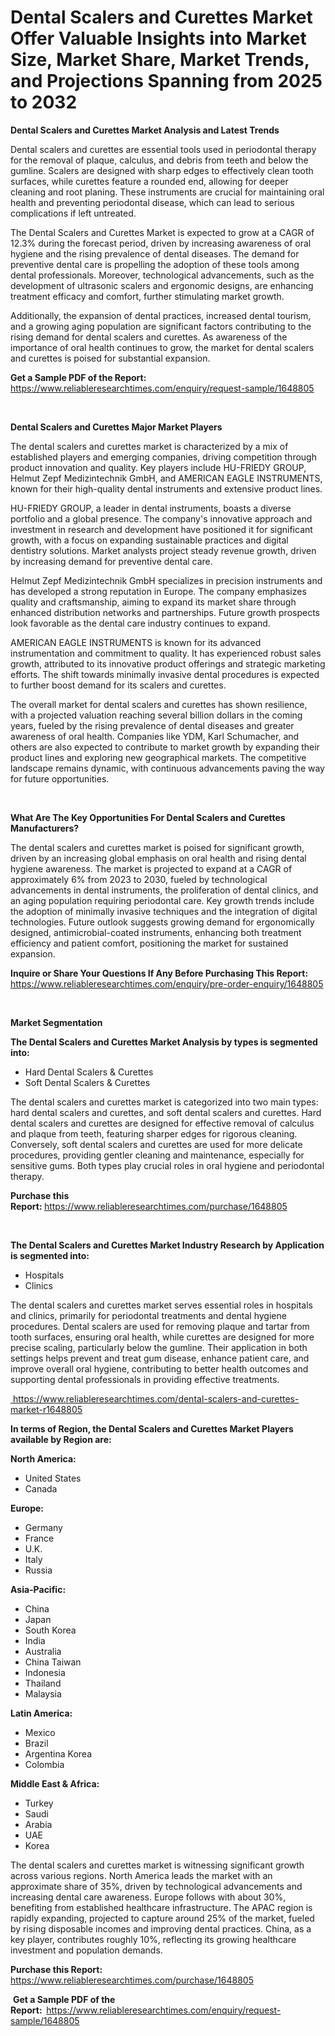<p><h1>Dental Scalers and Curettes Market Offer Valuable Insights into Market Size, Market Share, Market Trends, and Projections Spanning from 2025 to 2032</h1></p><p><strong>Dental Scalers and Curettes Market Analysis and Latest Trends</strong></p>
<p><p>Dental scalers and curettes are essential tools used in periodontal therapy for the removal of plaque, calculus, and debris from teeth and below the gumline. Scalers are designed with sharp edges to effectively clean tooth surfaces, while curettes feature a rounded end, allowing for deeper cleaning and root planing. These instruments are crucial for maintaining oral health and preventing periodontal disease, which can lead to serious complications if left untreated.</p><p>The Dental Scalers and Curettes Market is expected to grow at a CAGR of 12.3% during the forecast period, driven by increasing awareness of oral hygiene and the rising prevalence of dental diseases. The demand for preventive dental care is propelling the adoption of these tools among dental professionals. Moreover, technological advancements, such as the development of ultrasonic scalers and ergonomic designs, are enhancing treatment efficacy and comfort, further stimulating market growth. </p><p>Additionally, the expansion of dental practices, increased dental tourism, and a growing aging population are significant factors contributing to the rising demand for dental scalers and curettes. As awareness of the importance of oral health continues to grow, the market for dental scalers and curettes is poised for substantial expansion.</p></p>
<p><strong>Get a Sample PDF of the Report:&nbsp;</strong> <a href="https://www.reliableresearchtimes.com/enquiry/request-sample/1648805?utm_campaign=3255&utm_medium=2&utm_source=Github&utm_content=ia&utm_term=13042025&utm_id=dental-scalers-and-curettes">https://www.reliableresearchtimes.com/enquiry/request-sample/1648805</a></p>
<p>&nbsp;</p>
<p><strong>Dental Scalers and Curettes Major Market Players</strong></p>
<p><p>The dental scalers and curettes market is characterized by a mix of established players and emerging companies, driving competition through product innovation and quality. Key players include HU-FRIEDY GROUP, Helmut Zepf Medizintechnik GmbH, and AMERICAN EAGLE INSTRUMENTS, known for their high-quality dental instruments and extensive product lines.</p><p>HU-FRIEDY GROUP, a leader in dental instruments, boasts a diverse portfolio and a global presence. The company's innovative approach and investment in research and development have positioned it for significant growth, with a focus on expanding sustainable practices and digital dentistry solutions. Market analysts project steady revenue growth, driven by increasing demand for preventive dental care.</p><p>Helmut Zepf Medizintechnik GmbH specializes in precision instruments and has developed a strong reputation in Europe. The company emphasizes quality and craftsmanship, aiming to expand its market share through enhanced distribution networks and partnerships. Future growth prospects look favorable as the dental care industry continues to expand.</p><p>AMERICAN EAGLE INSTRUMENTS is known for its advanced instrumentation and commitment to quality. It has experienced robust sales growth, attributed to its innovative product offerings and strategic marketing efforts. The shift towards minimally invasive dental procedures is expected to further boost demand for its scalers and curettes.</p><p>The overall market for dental scalers and curettes has shown resilience, with a projected valuation reaching several billion dollars in the coming years, fueled by the rising prevalence of dental diseases and greater awareness of oral health. Companies like YDM, Karl Schumacher, and others are also expected to contribute to market growth by expanding their product lines and exploring new geographical markets. The competitive landscape remains dynamic, with continuous advancements paving the way for future opportunities.</p></p>
<p>&nbsp;</p>
<p><strong>What Are The Key Opportunities For Dental Scalers and Curettes Manufacturers?</strong></p>
<p><p>The dental scalers and curettes market is poised for significant growth, driven by an increasing global emphasis on oral health and rising dental hygiene awareness. The market is projected to expand at a CAGR of approximately 6% from 2023 to 2030, fueled by technological advancements in dental instruments, the proliferation of dental clinics, and an aging population requiring periodontal care. Key growth trends include the adoption of minimally invasive techniques and the integration of digital technologies. Future outlook suggests growing demand for ergonomically designed, antimicrobial-coated instruments, enhancing both treatment efficiency and patient comfort, positioning the market for sustained expansion.</p></p>
<p><strong>Inquire or Share Your Questions If Any Before Purchasing This Report:</strong> <a href="https://www.reliableresearchtimes.com/enquiry/pre-order-enquiry/1648805?utm_campaign=3255&utm_medium=2&utm_source=Github&utm_content=ia&utm_term=13042025&utm_id=dental-scalers-and-curettes">https://www.reliableresearchtimes.com/enquiry/pre-order-enquiry/1648805</a></p>
<p>&nbsp;</p>
<p><strong>Market Segmentation</strong></p>
<p><strong>The Dental Scalers and Curettes Market Analysis by types is segmented into:</strong></p>
<p><ul><li>Hard Dental Scalers & Curettes</li><li>Soft Dental Scalers & Curettes</li></ul></p>
<p><p>The dental scalers and curettes market is categorized into two main types: hard dental scalers and curettes, and soft dental scalers and curettes. Hard dental scalers and curettes are designed for effective removal of calculus and plaque from teeth, featuring sharper edges for rigorous cleaning. Conversely, soft dental scalers and curettes are used for more delicate procedures, providing gentler cleaning and maintenance, especially for sensitive gums. Both types play crucial roles in oral hygiene and periodontal therapy.</p></p>
<p><strong>Purchase this Report:&nbsp;</strong><a href="https://www.reliableresearchtimes.com/purchase/1648805?utm_campaign=3255&utm_medium=2&utm_source=Github&utm_content=ia&utm_term=13042025&utm_id=dental-scalers-and-curettes">https://www.reliableresearchtimes.com/purchase/1648805</a></p>
<p>&nbsp;</p>
<p><strong>The Dental Scalers and Curettes Market Industry Research by Application is segmented into:</strong></p>
<p><ul><li>Hospitals</li><li>Clinics</li></ul></p>
<p><p>The dental scalers and curettes market serves essential roles in hospitals and clinics, primarily for periodontal treatments and dental hygiene procedures. Dental scalers are used for removing plaque and tartar from tooth surfaces, ensuring oral health, while curettes are designed for more precise scaling, particularly below the gumline. Their application in both settings helps prevent and treat gum disease, enhance patient care, and improve overall oral hygiene, contributing to better health outcomes and supporting dental professionals in providing effective treatments.</p></p>
<p><a href="https://www.reliableresearchtimes.com/dental-scalers-and-curettes-market-r1648805?utm_campaign=3255&utm_medium=2&utm_source=Github&utm_content=ia&utm_term=13042025&utm_id=dental-scalers-and-curettes">&nbsp;https://www.reliableresearchtimes.com/dental-scalers-and-curettes-market-r1648805</a></p>
<p><strong>In terms of Region, the Dental Scalers and Curettes Market Players available by Region are:</strong></p>
<p>
    <p> <strong> North America: </strong>
        <ul>
            <li>United States</li>
            <li>Canada</li>
        </ul>
        </p> 
    <p> <strong> Europe: </strong>
        <ul>
            <li>Germany</li>
            <li>France</li>
            <li>U.K.</li>
            <li>Italy</li>
            <li>Russia</li>
        </ul>
        </p> 
    <p> <strong> Asia-Pacific: </strong>
        <ul>
            <li>China</li>
            <li>Japan</li>
            <li>South Korea</li>
            <li>India</li>
            <li>Australia</li>
            <li>China Taiwan</li>
            <li>Indonesia</li>
            <li>Thailand</li>
            <li>Malaysia</li>
        </ul>
        </p> 
    <p> <strong> Latin America: </strong>
        <ul>
            <li>Mexico</li>
            <li>Brazil</li>
            <li>Argentina Korea</li>
            <li>Colombia</li>
        </ul>
        </p> 
    <p> <strong> Middle East & Africa: </strong>
        <ul>
            <li>Turkey</li>
            <li>Saudi</li>
            <li>Arabia</li>
            <li>UAE</li>
            <li>Korea</li>
        </ul>
    </p>
    </p>
<p><p>The dental scalers and curettes market is witnessing significant growth across various regions. North America leads the market with an approximate share of 35%, driven by technological advancements and increasing dental care awareness. Europe follows with about 30%, benefiting from established healthcare infrastructure. The APAC region is rapidly expanding, projected to capture around 25% of the market, fueled by rising disposable incomes and improving dental practices. China, as a key player, contributes roughly 10%, reflecting its growing healthcare investment and population demands.</p></p>
<p><strong>Purchase this Report: </strong><a href="https://www.reliableresearchtimes.com/purchase/1648805?utm_campaign=3255&utm_medium=2&utm_source=Github&utm_content=ia&utm_term=13042025&utm_id=dental-scalers-and-curettes">https://www.reliableresearchtimes.com/purchase/1648805</a></p>
<p>&nbsp;<strong>Get a Sample PDF of the Report:&nbsp;&nbsp;</strong><a href="https://www.reliableresearchtimes.com/enquiry/request-sample/1648805?utm_campaign=3255&utm_medium=2&utm_source=Github&utm_content=ia&utm_term=13042025&utm_id=dental-scalers-and-curettes">https://www.reliableresearchtimes.com/enquiry/request-sample/1648805</a></p>
<p><strong></strong></p>
<p><p></p><p></p><p></p></p>